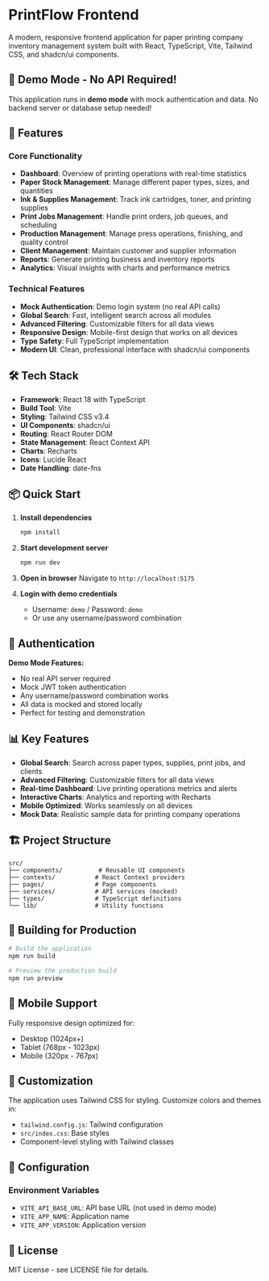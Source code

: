 # PrintFlow Frontend

A modern, responsive frontend application for paper printing company inventory management system built with React, TypeScript, Vite, Tailwind CSS, and shadcn/ui components.

## 🎯 Demo Mode - No API Required!

This application runs in **demo mode** with mock authentication and data. No backend server or database setup needed!

## 🚀 Features

### Core Functionality
- **Dashboard**: Overview of printing operations with real-time statistics
- **Paper Stock Management**: Manage different paper types, sizes, and quantities
- **Ink & Supplies Management**: Track ink cartridges, toner, and printing supplies
- **Print Jobs Management**: Handle print orders, job queues, and scheduling
- **Production Management**: Manage press operations, finishing, and quality control
- **Client Management**: Maintain customer and supplier information
- **Reports**: Generate printing business and inventory reports
- **Analytics**: Visual insights with charts and performance metrics

### Technical Features
- **Mock Authentication**: Demo login system (no real API calls)
- **Global Search**: Fast, intelligent search across all modules
- **Advanced Filtering**: Customizable filters for all data views
- **Responsive Design**: Mobile-first design that works on all devices
- **Type Safety**: Full TypeScript implementation
- **Modern UI**: Clean, professional interface with shadcn/ui components

## 🛠 Tech Stack

- **Framework**: React 18 with TypeScript
- **Build Tool**: Vite
- **Styling**: Tailwind CSS v3.4
- **UI Components**: shadcn/ui
- **Routing**: React Router DOM
- **State Management**: React Context API
- **Charts**: Recharts
- **Icons**: Lucide React
- **Date Handling**: date-fns

## 📦 Quick Start

1. **Install dependencies**
   ```bash
   npm install
   ```

2. **Start development server**
   ```bash
   npm run dev
   ```

3. **Open in browser**
   Navigate to `http://localhost:5175`

4. **Login with demo credentials**
   - Username: `demo` / Password: `demo`
   - Or use any username/password combination

## 🔐 Authentication

**Demo Mode Features:**
- No real API server required
- Mock JWT token authentication
- Any username/password combination works
- All data is mocked and stored locally
- Perfect for testing and demonstration

## 📊 Key Features

- **Global Search**: Search across paper types, supplies, print jobs, and clients
- **Advanced Filtering**: Customizable filters for all data views
- **Real-time Dashboard**: Live printing operations metrics and alerts
- **Interactive Charts**: Analytics and reporting with Recharts
- **Mobile Optimized**: Works seamlessly on all devices
- **Mock Data**: Realistic sample data for printing company operations

## 🏗 Project Structure

```
src/
├── components/          # Reusable UI components
├── contexts/           # React Context providers
├── pages/              # Page components
├── services/           # API services (mocked)
├── types/              # TypeScript definitions
└── lib/                # Utility functions
```

## 🚀 Building for Production

```bash
# Build the application
npm run build

# Preview the production build
npm run preview
```

## 📱 Mobile Support

Fully responsive design optimized for:
- Desktop (1024px+)
- Tablet (768px - 1023px)  
- Mobile (320px - 767px)

## 🎨 Customization

The application uses Tailwind CSS for styling. Customize colors and themes in:
- `tailwind.config.js`: Tailwind configuration
- `src/index.css`: Base styles
- Component-level styling with Tailwind classes

## 🔧 Configuration

### Environment Variables
- `VITE_API_BASE_URL`: API base URL (not used in demo mode)
- `VITE_APP_NAME`: Application name
- `VITE_APP_VERSION`: Application version

## 📄 License

MIT License - see LICENSE file for details.
